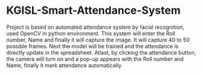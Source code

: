 # KGISL-Smart-Attendance-System
Project is based on automated attendance system by facial recognition, used OpenCV in python environment. This system will enter the Roll number, Name and finally it will capture the image. It will capture 40 to 50 possible frames. Next the model will be trained and the attendance is directly update in the spreadsheet. Atlast, by clicking the attendance button, the camera will turn on and a pop-up appears with the Roll number and Name, finally it mark attendance automatically. 

